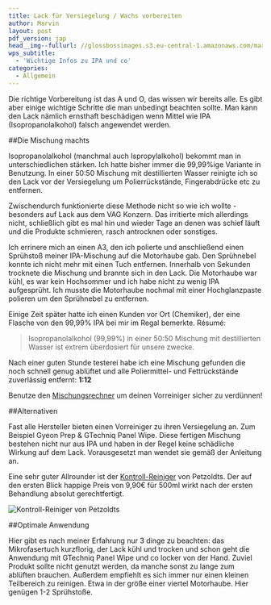 ```yaml
---
title: Lack für Versiegelung / Wachs vorbereiten
author: Marvin
layout: post
pdf_version: jap
head__img--fullurl: //glossbossimages.s3.eu-central-1.amazonaws.com/marvin/997carrerasgrau/P1010750.JPG
wps_subtitle:
  - 'Wichtige Infos zu IPA und co'
categories:
  - Allgemein
---
```


Die richtige Vorbereitung ist das A und O, das wissen wir bereits alle. Es gibt aber einige wichtige Schritte die man unbedingt beachten sollte. Man kann den Lack nämlich ernsthaft beschädigen wenn Mittel wie IPA (Isopropanolalkohol) falsch angewendet werden.

##Die Mischung machts

Isopropanolalkohol (manchmal auch Ispropylalkohol) bekommt man in unterschiedlichen stärken. Ich hatte bisher immer die 99,99%ige Variante in Benutzung. In einer 50:50 Mischung mit destillierten Wasser reinigte ich so den Lack vor der Versiegelung um Polierrückstände, Fingerabdrücke etc zu entfernen. 

Zwischendurch funktionierte diese Methode nicht so wie ich wollte - besonders auf Lack aus dem VAG Konzern. Das irritierte mich allerdings nicht, schließlich gibt es mal hin und wieder Tage an denen was schief läuft und die Produkte schmieren, rasch antrocknen oder sonstiges.

Ich errinere mich an einen A3, den ich polierte und anschließend einen Sprühstoß meiner IPA-Mischung auf die Motorhaube gab. Den Sprühnebel konnte ich nicht mehr mit einen Tuch entfernen. Innerhalb von Sekunden trocknete die Mischung und brannte sich in den Lack. 
Die Motorhaube war kühl, es war kein Hochsommer und ich habe nicht zu wenig IPA aufgesprüht. Ich musste die Motorhaube nochmal mit einer Hochglanzpaste polieren um den Sprühnebel zu entfernen.

Einige Zeit später hatte ich einen Kunden vor Ort (Chemiker), der eine Flasche von den 99,99% IPA bei mir im Regal bemerkte. Résumé:

>Isopropanolalkohol (99,99%) in einer 50:50 Mischung mit destillierten Wasser ist extrem überdosiert für unsere zwecke.

Nach einer guten Stunde testerei habe ich eine Mischung gefunden die noch schnell genug ablüftet und alle Poliermittel- und Fettrückstände zuverlässig entfernt: **1:12**

Benutze den [Mischungsrechner](/mischungsrechner) um deinen Vorreiniger sicher zu verdünnen!

##Alternativen

Fast alle Hersteller bieten einen Vorreiniger zu ihren Versiegelung an. Zum Beispiel Gyeon Prep & GTechniq Panel Wipe. Diese fertigen Mischung bestehen nicht nur aus IPA und haben in der Regel keine schädliche Wirkung auf dem Lack. Vorausgesetzt man wendet sie gemäß der Anleitung an.

Eine sehr guter Allrounder ist der [Kontroll-Reiniger](http://www.petzoldts.de/shop/Kontroll-Reiniger-zur-Politurkontrolle,-Petzoldts-p-1960.html) von Petzoldts. Der auf den ersten Blick happige Preis von 9,90€ für 500ml wirkt nach der ersten Behandlung absolut gerechtfertigt. 

![Kontroll-Reiniger von Petzoldts](http://autopflege-mieth.de/work_/997carrerasgrau/P1010750.JPG)

##Optimale Anwendung

Hier gibt es nach meiner Erfahrung nur 3 dinge zu beachten: das Mikrofasertuch kurzflorig, der Lack kühl und trocken und schon geht die Anwendung mit GTechniq Panel Wipe und co locker von der Hand.
Zuviel Produkt sollte nicht genutzt werden, da manche sonst zu lange zum ablüften brauchen. Außerdem empfiehlt es sich immer nur einen kleinen Teilbereich zu reinigen. Etwa in der größe einer viertel Motorhaube. Hier genügen 1-2 Sprühstoße.
